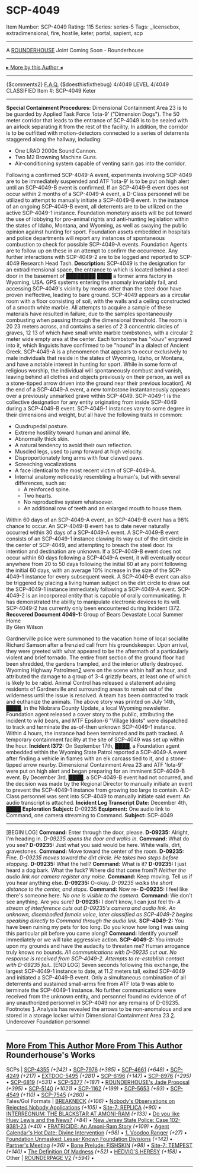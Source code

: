 # SCP-4049
Item Number: SCP-4049
Rating: 115
Series: series-5
Tags: _licensebox, extradimensional, fire, hostile, keter, portal, sapient, scp

---

A [ROUNDERHOUSE](https://twitter.com/rounderhouse) Joint
Coming Soon - Rounderhouse
* * *
[▸ More by this Author ◂](http://www.scp-wiki.net/rounderhouse-s-author-page)
* * *
{$comments2}
[F.A.Q.](https://scp-wiki.wikidot.com/component:info-ayers)
{$doesthisfixthebug}
4/4049 LEVEL 4/4049
CLASSIFIED
Item #: SCP-4049
Keter
* * *
**Special Containment Procedures:** Dimensional Containment Area 23 is to be guarded by Applied Task Force 'Iota-9' ("Dimension Dogs"). The 50 meter corridor that leads to the entrance of SCP-4049 is to be sealed with an airlock separating it from the rest of the facility. In addition, the corridor is to be outfitted with motion-detectors connected to a series of deterrents staggered along the hallway, including:
  * One LRAD 2000x Sound Cannon.
  * Two M2 Browning Machine Guns.
  * Air-conditioning system capable of venting sarin gas into the corridor.

Following a confirmed SCP-4049-A event, experiments involving SCP-4049 are to be immediately suspended and ATF 'Iota-9' is to be put on high alert until an SCP-4049-B event is confirmed. If an SCP-4049-B event does not occur within 2 months of a SCP-4049-A event, a D-Class personnel will be utilized to attempt to manually initiate a SCP-4049-B event. In the instance of an ongoing SCP-4049-B event, all deterrents are to be utilized on the active SCP-4049-1 instance.
Foundation monetary assets will be put toward the use of lobbying for pro-animal rights and anti-hunting legislation within the states of Idaho, Montana, and Wyoming, as well as swaying the public opinion against hunting for sport. Foundation assets embedded in hospitals and police departments will report any instances of spontaneous combustion to check for possible SCP-4049-A events. Foundation Agents are to follow up on these in an attempt to confirm the occurrence.
Any further interactions with SCP-4049-2 are to be logged and reported to SCP-4049 Research Head Tash.
**Description:** SCP-4049 is the designation for an extradimensional space, the entrance to which is located behind a steel door in the basement of ████████ ████ a former arms factory in Wyoming, USA. GPS systems entering the anomaly invariably fail, and accessing SCP-4049's vicinity by means other than the steel door have proven ineffective, leading to bare ground.
SCP-4049 appears as a circular room with a floor consisting of soil, with the walls and a ceiling constructed of a smooth white marble. All attempts to acquire a sample of these materials have resulted in failure, due to the samples spontaneously combusting when passing through the dimensional threshold. The room is 20 23 meters across, and contains a series of 2 3 concentric circles of graves, 12 13 of which have small white marble tombstones, with a circular 2 meter wide empty area at the center. Each tombstone has "κύων" engraved into it, which linguists have confirmed to be "hound" in a dialect of Ancient Greek.
SCP-4049-A is a phenomenon that appears to occur exclusively to male individuals that reside in the states of Wyoming, Idaho, or Montana, and have a notable interest in hunting for sport. While in some form of religious worship, the individual will spontaneously combust and vanish, leaving behind all clothes and objects previously on their person, as well as a stone-tipped arrow driven into the ground near their previous location[1](javascript:;). At the end of a SCP-4049-A event, a new tombstone instantaneously appears over a previously unmarked grave within SCP-4049.
SCP-4049-1 is the collective designation for any entity originating from inside SCP-4049 during a SCP-4049-B event. SCP-4049-1 instances vary to some degree in their dimensions and weight, but all have the following traits in common:
  * Quadrupedal posture.
  * Extreme hostility toward human and animal life.
  * Abnormally thick skin.
  * A natural tendency to avoid their own reflection.
  * Muscled legs, used to jump forward at high velocity.
  * Disproportionately long arms with four clawed paws.
  * Screeching vocalizations
  * A face identical to the most recent victim of SCP-4049-A.
  * Internal anatomy noticeably resembling a human's, but with several differences, such as: 
    * A reinforced spine.
    * Two hearts.
    * No reproductive system whatsoever.
    * An additional row of teeth and an enlarged mouth to house them.

Within 60 days of an SCP-4049-A event, an SCP-4049-B event has a 98% chance to occur. An SCP-4049-B event has to date never naturally occurred within 30 days of a SCP-4049-A event. A SCP-4049-B event consists of an SCP-4049-1 instance clawing its way out of the dirt circle in the center of SCP-4049, and attempting to breach the steel door. Its intention and destination are unknown.
If a SCP-4049-B event does not occur within 60 days following a SCP-4049-A event, it will eventually occur anywhere from 20 to 50 days following the initial 60 at any point following the initial 60 days, with an average 10% increase in the size of the SCP-4049-1 instance for every subsequent week. A SCP-4049-B event can also be triggered by placing a living human subject on the dirt circle to draw out the SCP-4049-1 instance immediately following a SCP-4049-A event.
SCP-4049-2 is an incorporeal entity that is capable of orally communicating. It has demonstrated the ability to manipulate electronic devices to its will. SCP-4049-2 has currently only been encountered during Incident I372.
**Recovered Document 4049-1:**
Group of Bears Devastate Local Summer Home  
By Glen Wilson  
  
Gardnerville police were summoned to the vacation home of local socialite Richard Samson after a frenzied call from his groundskeeper. Upon arrival, they were greeted with what appeared to be the aftermath of a particularly violent and brief tornado. The entire front section of the ground floor had been shredded, the gardens trampled, and the interior utterly destroyed. Wyoming Highway Patrolmen[2](javascript:;) were on the scene within half an hour, and attributed the damage to a group of 3-4 grizzly bears, at least one of which is likely to be rabid. Animal Control has released a statement advising residents of Gardnerville and surrounding areas to remain out of the wilderness until the issue is resolved. A team has been contracted to track and euthanize the animals.
The above story was printed on July 14th, ████, in the Niobrara County Update, a local Wyoming newsletter. Foundation agent released a cover story to the public, attributing the incident to wild bears, and MTF Epsilon-6 "Village Idiots" were dispatched to track and terminate the as-of-then unknown SCP-4049-1 instance. Within 4 hours, the instance had been terminated and its path tracked. A temporary containment facility at the site of SCP-4049 was set up within the hour.
**Incident I372:** On September 17th, ████, a Foundation agent embedded within the Wyoming State Patrol reported a SCP-4049-A event after finding a vehicle in flames with an elk carcass tied to it, and a stone-tipped arrow nearby. Dimensional Containment Area 23 and ATF 'Iota-9' were put on high alert and began preparing for an imminent SCP-4049-B event. By December 3rd, ████, a SCP-4049-B event had not occurred, and the decision was made by the Regional Director to manually initiate an event to prevent the SCP-4049-1 instance from growing too large to contain. A D-Class personnel was sent into SCP-4049 to manually initiate said event. An audio transcript is attached.
**Incident Log Transcript**
**Date:** December 4th, ████
**Exploration Subject:** D-09235
**Equipment:** One audio link to Command, one camera streaming to Command.
**Subject:** SCP-4049
* * *
[BEGIN LOG]
**Command:** Enter through the door, please.
**D-09235:** Alright, I'm heading in.
_D-09235 opens the door and walks in._
**Command:** What do you see?
**D-09235:** Just what you said would be here. White walls, dirt, gravestones.
**Command:** Move toward the center of the room.
**D-09235:** Fine.
_D-09235 moves toward the dirt circle. He takes two steps before stopping._
**D-09235:** What the hell?
**Command:** What is it?
**D-09235:** I just heard a dog bark. What the fuck? Where did that come from?!
_Neither the audio link nor camera register any noise._
**Command:** Keep moving. Tell us if you hear anything else.
**D-09235:** O-okay.
_D-09235 walks the short distance to the center, and stops._
**Command:** Now re-
**D-09235:** I feel like there's someone here.
_No one is visible to the camera._
**Command:** We don't see anything. Are you sure?
**D-09235:** I don't know, I can just feel th-
_A stream of interference cuts out D-09235's camera and audio link. An unknown, disembodied female voice, later classified as SCP-4049-2 begins speaking directly to Command through the audio link._
**SCP-4049-2:** You have been ruining my pets for too long. Do you know how long I was using this particular pit before you came along?
**Command:** Identify yourself immediately or we will take aggressive action.
**SCP-4049-2:** You intrude upon my grounds and have the audacity to threaten me? Human arrogance truly knows no bounds.
_All communications with D-09235 cut out. No response is received from SCP-4049-2. Attempts to re-establish contact with D-09235 fail.._
[END LOG]
Seven seconds following this exchange, the largest SCP-4049-1 instance to date, at 11.2 meters tall, exited SCP-4049 and initiated a SCP-4049-B event. Only a simultaneous combination of all deterrents and sustained small-arms fire from ATF Iota 9 was able to terminate the SCP-4049-1 instance. No further communications were received from the unknown entity, and personnel found no evidence of of any unauthorized personnel in SCP-4049 nor any remains of D-09235.
Footnotes
[1](javascript:;). Analysis has revealed the arrows to be non-anomalous and are stored in a storage locker within Dimensional Containment Area 23
[2](javascript:;). Undercover Foundation personnel
* * *
[More From This Author](javascript:;)
[More From This Author](javascript:;)
Rounderhouse's Works  
---  
SCPs |  [SCP-4355](/scp-4355) _(+242)_ • [SCP-7976](/scp-7976) _(+385)_ • [SCP-4661](/scp-4661) _(+648)_ • [SCP-4249](/scp-4249) _(+217)_ • [EXTDOC-5495](/scp-5495) _(+281)_ • [SCP-6196](/scp-6196) _(+147)_ • [SCP-8976](/scp-8976) _(+295)_ • [SCP-6819](/scp-6819) _(+531)_ • [SCP-5377](/scp-5377) _(+187)_ • [ROUNDERHOUSE's Jade Proposal](/rounderhouse-jade-proposal) _(+395)_ • [SCP-5140](/scp-5140) _(+1021)_ • [SCP-1162](/scp-1162) _(+199)_ • [SCP-5653](/scp-5653) _(+93)_ • [SCP-4549](/scp-4549) _(+110)_ • [SCP-7545](/scp-7545) _(+260)_ •  
Tales/GoI Formats |  [BREAKNECK](/breakneck) _(+106)_ • [Nobody's Observations on Rejected Nobody Applications](/memebodies) _(+105)_ • [Site-7: REPLICA](/replica) _(+90)_ • [INTERREGNUM: THE BLACKSTAR AT AMONI-RAM](/interregnum-blackstar) _(+133)_ • [Do you like Huey Lewis and the News?](/do-you-like-huey-lewis-and-the-news) _(+84)_ • [New Jersey State Police: Case 102-9381-23](/new-jersey-state-police-case-102-9381-23) _(+40)_ • [FRATRICIDE: An Amoni-Ram Story](/fratricide) _(+109)_ • [Agent Calendar's Hot Date: Divine Intervention](/agent-calendars-hot-date-1) _(+98)_ • [1\. Voodoo Ranger](/voodoo-ranger) _(+27)_ • [Foundation Unmasked: Lesser Known Foundation Divisions](/foundation-unmasked) _(+142)_ • [Partner's Meeting](/partner-s-meeting) _(+36)_ • [Bone Prelude: FISHSKIN](/fishskin) _(+98)_ • [Site-7: TEMPEST](/tempest) _(+140)_ • [The Definition Of Madness](/the-definition-of-madness) _(+52)_ • [HEDVIG'S HERESY](/heresy) _(+158)_ •  
Other |  [ROUNDERPAGE V2](/rounderhouse-s-author-page) _(+594)_ •  
* * *